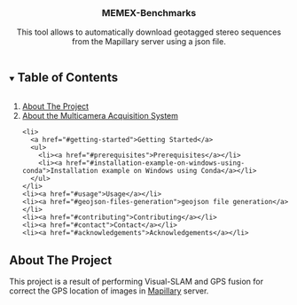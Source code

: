 <br />
<p align="center">
  <h3 align="center">MEMEX-Benchmarks</h3>

  <p align="center">
    This tool allows to automatically download geotagged stereo sequences from the Mapillary server using a json file. 
  </p>
</p>

<!-- TABLE OF CONTENTS -->
<details open="open">
  <summary><h2 style="display: inline-block">Table of Contents</h2></summary>
  <ol>
    <li>
      <a href="#about-the-project">About The Project</a>
    </li>
     <li>
      <a href="#about-the-project">About the Multicamera Acquisition System</a>
    </li>

    <li>
      <a href="#getting-started">Getting Started</a>
      <ul>
        <li><a href="#prerequisites">Prerequisites</a></li>
        <li><a href="#installation-example-on-windows-using-conda">Installation example on Windows using Conda</a></li>
      </ul>
    </li>
    <li><a href="#usage">Usage</a></li>
    <li><a href="#geojson-files-generation">geojson file generation</a></li>
    <li><a href="#contributing">Contributing</a></li>
    <li><a href="#contact">Contact</a></li>
    <li><a href="#acknowledgements">Acknowledgements</a></li>
  </ol>
</details>

<!-- ABOUT THE PROJECT -->
## About The Project

This project is a result of performing Visual-SLAM and GPS fusion for correct the GPS location of images in [Mapillary](https://www.mapillary.com) server. 

